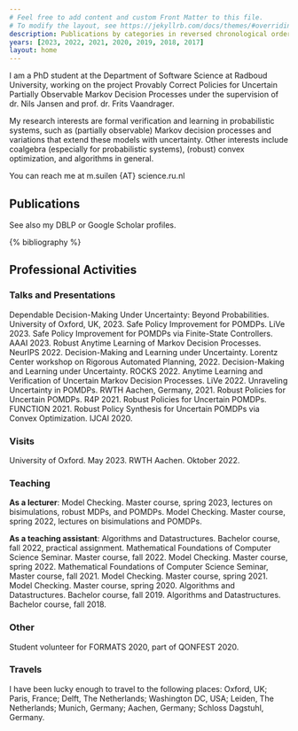 ```yaml
---
# Feel free to add content and custom Front Matter to this file.
# To modify the layout, see https://jekyllrb.com/docs/themes/#overriding-theme-defaults
description: Publications by categories in reversed chronological order. generated by jekyll-scholar.
years: [2023, 2022, 2021, 2020, 2019, 2018, 2017]
layout: home
---
```




I am a PhD student at the Department of Software Science at Radboud University, working on the project Provably Correct Policies for Uncertain Partially Observable Markov Decision Processes under the supervision of dr. Nils Jansen and prof. dr. Frits Vaandrager.

My research interests are formal verification and learning in probabilistic systems, such as (partially observable) Markov decision processes and variations that extend these models with uncertainty. Other interests include coalgebra (especially for probabilistic systems), (robust) convex optimization, and algorithms in general.

You can reach me at m.suilen {AT} science.ru.nl

## Publications

See also my DBLP or Google Scholar profiles.


{% bibliography %}



## Professional Activities

### Talks and Presentations

Dependable Decision-Making Under Uncertainty: Beyond Probabilities. University of Oxford, UK, 2023.
Safe Policy Improvement for POMDPs. LiVe 2023.
Safe Policy Improvement for POMDPs via Finite-State Controllers. AAAI 2023.
Robust Anytime Learning of Markov Decision Processes. NeurIPS 2022.
Decision-Making and Learning under Uncertainty. Lorentz Center workshop on Rigorous Automated Planning, 2022.
Decision-Making and Learning under Uncertainty. ROCKS 2022.
Anytime Learning and Verification of Uncertain Markov Decision Processes. LiVe 2022.
Unraveling Uncertainty in POMDPs. RWTH Aachen, Germany, 2021.
Robust Policies for Uncertain POMDPs. R4P 2021.
Robust Policies for Uncertain POMDPs. FUNCTION 2021.
Robust Policy Synthesis for Uncertain POMDPs via Convex Optimization. IJCAI 2020.

### Visits

University of Oxford. May 2023.
RWTH Aachen. Oktober 2022.

### Teaching

**As a lecturer**:
Model Checking. Master course, spring 2023, lectures on bisimulations, robust MDPs, and POMDPs.
Model Checking. Master course, spring 2022, lectures on bisimulations and POMDPs.

**As a teaching assistant**:
Algorithms and Datastructures. Bachelor course, fall 2022, practical assignment.
Mathematical Foundations of Computer Science Seminar. Master course, fall 2022.
Model Checking. Master course, spring 2022.
Mathematical Foundations of Computer Science Seminar, Master course, fall 2021.
Model Checking. Master course, spring 2021.
Model Checking. Master course, spring 2020.
Algorithms and Datastructures. Bachelor course, fall 2019.
Algorithms and Datastructures. Bachelor course, fall 2018.

### Other

Student volunteer for FORMATS 2020, part of QONFEST 2020.

### Travels

I have been lucky enough to travel to the following places: Oxford, UK; Paris, France; Delft, The Netherlands; Washington DC, USA; Leiden, The Netherlands; Munich, Germany; Aachen, Germany; Schloss Dagstuhl, Germany. 




